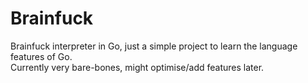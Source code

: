 # Brainfuck
Brainfuck interpreter in Go, just a simple project to learn the language features of Go.</br>
Currently very bare-bones, might optimise/add features later.
